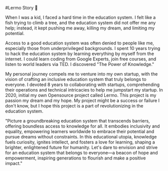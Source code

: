 #Lermo Story 👋

When I was a kid, I faced a hard time in the education system. I felt like a fish trying to climb a tree, and the education system did not offer me any help; instead, it kept pushing me away, killing my dream, and limiting my potential.

Access to a good education system was often denied to people like me, especially those from underprivileged backgrounds. I spent 10 years trying to hack the education system by learning everything by myself from the internet. I could learn coding from Google Experts, join free courses, and listen to world leaders via TED. I discovered "The Power of Knowledge."

My personal journey compels me to venture into my own startup, with the vision of crafting an inclusive education system that truly belongs to everyone. I devoted 8 years to collaborating with startups, comprehending their operations and technical intricacies to help me jumpstart my startup. In 2020, initial my own Opensource project called Lermo. This project is my passion my dream and my hope. My project might be a success or failure I don't know, but I hope this project is a part of revolutionizing in the education system.

"Picture a groundbreaking education system that transcends barriers, offering boundless access to knowledge for all. It embodies inclusivity and equality, empowering learners worldwide to embrace their potential and pursue dreams without constraints. In this educational utopia, knowledge fuels curiosity, ignites intellect, and fosters a love for learning, shaping a brighter, enlightened future for humanity. Let's dare to envision and strive for an education system that belongs to everyone—a beacon of hope and empowerment, inspiring generations to flourish and make a positive impact."

